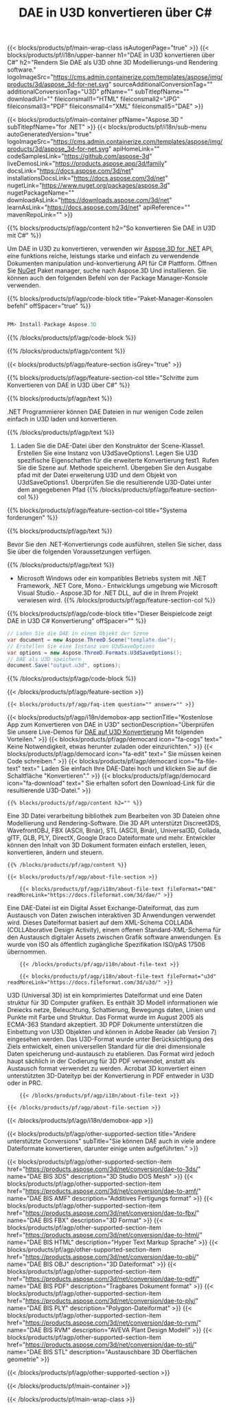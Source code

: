 ﻿---
title: DAE in U3D konvertieren über C# 
weight: 530
url: /de/net/conversion/dae-to-u3d/ 
description: Beispielcode für die Konvertierung von DAE in U3D C#. Verwenden Sie API Beispielcode für Batch DAE-Dateien in U3D-Konvertierung innerhalb von VB.NET, Asp.NET oder einer beliebigen .NET-basierten Anwendung.
---
{{< blocks/products/pf/main-wrap-class isAutogenPage="true" >}}
{{< blocks/products/pf/i18n/upper-banner h1="DAE in U3D konvertieren über C#" h2="Rendern Sie DAE als U3D ohne 3D Modellierungs-und Rendering software." logoImageSrc="https://cms.admin.containerize.com/templates/aspose/img/products/3d/aspose_3d-for-net.svg" sourceAdditionalConversionTag="" additionalConversionTag="U3D" pfName="" subTitlepfName="" downloadUrl="" fileiconsmall1="HTML" fileiconsmall2="JPG" fileiconsmall3="PDF" fileiconsmall4="XML" fileiconsmall5="DAE" >}}

{{< blocks/products/pf/main-container pfName="Aspose.3D " subTitlepfName="for .NET" >}}
{{< blocks/products/pf/i18n/sub-menu autoGeneratedVersion="true" logoImageSrc="https://cms.admin.containerize.com/templates/aspose/img/products/3d/aspose_3d-for-net.svg" apiHomeLink="" codeSamplesLink="https://github.com/aspose-3d" liveDemosLink="https://products.aspose.app/3d/family" docsLink="https://docs.aspose.com/3d/net" installationsDocsLink="https://docs.aspose.com/3d/net" nugetLink="https://www.nuget.org/packages/aspose.3d" nugetPackageName="" downloadAsLink="https://downloads.aspose.com/3d/net" learnAsLink="https://docs.aspose.com/3d/net" apiReference="" mavenRepoLink="" >}}

{{% blocks/products/pf/agp/content h2="So konvertieren Sie DAE in U3D mit C#" %}}

 Um DAE in U3D zu konvertieren, verwenden wir
 [Aspose.3D for .NET](https://products.aspose.com/3d/net) 
 API, eine funktions reiche, leistungs starke und einfach zu verwendende Dokumenten manipulation und-konvertierung API für C# Plattform. Öffnen Sie
 [NuGet](https://www.nuget.org/packages/aspose.3d) 
 Paket manager, suche nach
 Aspose.3D 
 Und installieren. Sie können auch den folgenden Befehl von der Package Manager-Konsole verwenden.

{{% blocks/products/pf/agp/code-block title="Paket-Manager-Konsolen befehl" offSpacer="true" %}}

```cs

PM> Install-Package Aspose.3D


```

{{% /blocks/products/pf/agp/code-block %}}

{{% /blocks/products/pf/agp/content %}}

{{< blocks/products/pf/agp/feature-section isGrey="true" >}}

{{% blocks/products/pf/agp/feature-section-col title="Schritte zum Konvertieren von DAE in U3D über C#" %}}

{{% blocks/products/pf/agp/text %}}

 .NET Programmierer können DAE Dateien in nur wenigen Code zeilen einfach in U3D laden und konvertieren.

{{% /blocks/products/pf/agp/text %}}

1. Laden Sie die DAE-Datei über den Konstruktor der Scene-Klasse1. Erstellen Sie eine Instanz von U3dSaveOptions1. Legen Sie U3D spezifische Eigenschaften für die erweiterte Konvertierung fest1. Rufen Sie die Szene auf. Methode speichern1. Übergeben Sie den Ausgabe pfad mit der Datei erweiterung U3D und dem Objekt von U3dSaveOptions1. Überprüfen Sie die resultierende U3D-Datei unter dem angegebenen Pfad
{{% /blocks/products/pf/agp/feature-section-col %}}

{{% blocks/products/pf/agp/feature-section-col title="Systema forderungen" %}}

{{% blocks/products/pf/agp/text %}}

 Bevor Sie den .NET-Konvertierungs code ausführen, stellen Sie sicher, dass Sie über die folgenden Voraussetzungen verfügen.

{{% /blocks/products/pf/agp/text %}}

- Microsoft Windows oder ein kompatibles Betriebs system mit .NET Framework, .NET Core, Mono.- Entwicklungs umgebung wie Microsoft Visual Studio.- Aspose.3D for .NET DLL, auf die in Ihrem Projekt verwiesen wird.
{{% /blocks/products/pf/agp/feature-section-col %}}

{{% blocks/products/pf/agp/code-block title="Dieser Beispielcode zeigt DAE in U3D C# Konvertierung" offSpacer="" %}}

```cs
// Laden Sie die DAE in einem Objekt der Szene 
var document = new Aspose.ThreeD.Scene("template.dae");
// Erstellen Sie eine Instanz von U3dSaveOptions 
var options = new Aspose.ThreeD.Formats.U3dSaveOptions();
// DAE als U3D speichern 
document.Save("output.u3d", options); 


```

{{% /blocks/products/pf/agp/code-block %}}

{{< /blocks/products/pf/agp/feature-section >}}

    {{< blocks/products/pf/agp/faq-item question="" answer="" >}}
 

<!-- aboutfile Starts -->

{{< blocks/products/pf/agp/i18n/demobox-app sectionTitle="Kostenlose App zum Konvertieren von DAE in U3D" sectionDescription="Überprüfen Sie unsere Live-Demos für [DAE auf U3D Konvertierung](https://products.aspose.app/3d/conversion/dae-to-u3d) Mit folgenden Vorteilen." >}}
        {{< blocks/products/pf/agp/democard icon="fa-cogs" text=" Keine Notwendigkeit, etwas herunter zuladen oder einzurichten." >}}
        {{< blocks/products/pf/agp/democard icon="fa-edit" text=" Sie müssen keinen Code schreiben." >}}
        {{< blocks/products/pf/agp/democard icon="fa-file-text" text=" Laden Sie einfach Ihre DAE-Datei hoch und klicken Sie auf die Schaltfläche \"Konvertieren\"." >}}
        {{< blocks/products/pf/agp/democard icon="fa-download" text=" Sie erhalten sofort den Download-Link für die resultierende U3D-Datei." >}}

    {{% blocks/products/pf/agp/content h2="" %}}

 Eine 3D Datei verarbeitung bibliothek zum Bearbeiten von 3D Dateien ohne Modellierung und Rendering-Software. Die 3D API unterstützt Discreet3DS, WavefrontOBJ, FBX (ASCII, Binär), STL (ASCII, Binär), Universal3D, Collada, glTF, GLB, PLY, DirectX, Google Draco Dateiformate und mehr. Entwickler können den Inhalt von 3D Dokument formaten einfach erstellen, lesen, konvertieren, ändern und steuern.



    {{% /blocks/products/pf/agp/content %}}

    {{< blocks/products/pf/agp/about-file-section >}}

        {{< blocks/products/pf/agp/i18n/about-file-text fileFormat="DAE" readMoreLink="https://docs.fileformat.com/3d/dae/" >}}
Eine DAE-Datei ist ein Digital Asset Exchange-Dateiformat, das zum Austausch von Daten zwischen interaktiven 3D Anwendungen verwendet wird. Dieses Dateiformat basiert auf dem XML-Schema COLLADA (COLLAborative Design Activity), einem offenen Standard-XML-Schema für den Austausch digitaler Assets zwischen Grafik software anwendungen. Es wurde von ISO als öffentlich zugängliche Spezifikation ISO/pAS 17506 übernommen.

        {{< /blocks/products/pf/agp/i18n/about-file-text >}}

        {{< blocks/products/pf/agp/i18n/about-file-text fileFormat="u3d" readMoreLink="https://docs.fileformat.com/3d/u3d/" >}}
U3D (Universal 3D) ist ein komprimiertes Dateiformat und eine Daten struktur für 3D Computer grafiken. Es enthält 3D Modell informationen wie Dreiecks netze, Beleuchtung, Schattierung, Bewegungs daten, Linien und Punkte mit Farbe und Struktur. Das Format wurde im August 2005 als ECMA-363 Standard akzeptiert. 3D PDF Dokumente unterstützen die Einbettung von U3D Objekten und können in Adobe Reader (ab Version 7) eingesehen werden. Das U3D-Format wurde unter Berücksichtigung des Ziels entwickelt, einen universellen Standard für die drei dimensionale Daten speicherung und-austausch zu etablieren. Das Format wird jedoch haupt sächlich in der Codierung für 3D PDF verwendet, anstatt als Austausch format verwendet zu werden. Acrobat 3D konvertiert einen unterstützten 3D-Dateityp bei der Konvertierung in PDF entweder in U3D oder in PRC.

        {{< /blocks/products/pf/agp/i18n/about-file-text >}}

    {{< /blocks/products/pf/agp/about-file-section >}}

{{< /blocks/products/pf/agp/i18n/demobox-app >}}

<!-- aboutfile Ends -->

{{< blocks/products/pf/agp/other-supported-section title="Andere unterstützte Conversions" subTitle="Sie können DAE auch in viele andere Dateiformate konvertieren, darunter einige unten aufgeführten." >}}

{{< blocks/products/pf/agp/other-supported-section-item href="https://products.aspose.com/3d/net/conversion/dae-to-3ds/" name="DAE BIS 3DS" description="3D Studio DOS Mesh" >}}
{{< blocks/products/pf/agp/other-supported-section-item href="https://products.aspose.com/3d/net/conversion/dae-to-amf/" name="DAE BIS AMF" description="Additives Fertigungs format" >}}
{{< blocks/products/pf/agp/other-supported-section-item href="https://products.aspose.com/3d/net/conversion/dae-to-fbx/" name="DAE BIS FBX" description="3D Format" >}}
{{< blocks/products/pf/agp/other-supported-section-item href="https://products.aspose.com/3d/net/conversion/dae-to-html/" name="DAE BIS HTML" description="Hyper Text Markup Sprache" >}}
{{< blocks/products/pf/agp/other-supported-section-item href="https://products.aspose.com/3d/net/conversion/dae-to-obj/" name="DAE BIS OBJ" description="3D Dateiformat" >}}
{{< blocks/products/pf/agp/other-supported-section-item href="https://products.aspose.com/3d/net/conversion/dae-to-pdf/" name="DAE BIS PDF" description="Tragbares Dokument format" >}}
{{< blocks/products/pf/agp/other-supported-section-item href="https://products.aspose.com/3d/net/conversion/dae-to-ply/" name="DAE BIS PLY" description="Polygon-Dateiformat" >}}
{{< blocks/products/pf/agp/other-supported-section-item href="https://products.aspose.com/3d/net/conversion/dae-to-rvm/" name="DAE BIS RVM" description="AVEVA Plant Design Modell" >}}
{{< blocks/products/pf/agp/other-supported-section-item href="https://products.aspose.com/3d/net/conversion/dae-to-stl/" name="DAE BIS STL" description="Austauschbare 3D Oberflächen geometrie" >}}

{{< /blocks/products/pf/agp/other-supported-section >}}

{{< /blocks/products/pf/main-container >}}
    
{{< /blocks/products/pf/main-wrap-class >}}